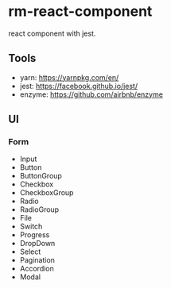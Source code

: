 # rm-react-component
react component with jest.

## Tools
- yarn: https://yarnpkg.com/en/
- jest: https://facebook.github.io/jest/
- enzyme: https://github.com/airbnb/enzyme

## UI

### Form
- Input
- Button
- ButtonGroup
- Checkbox
- CheckboxGroup
- Radio
- RadioGroup
- File
- Switch
- Progress
- DropDown
- Select
- Pagination
- Accordion
- Modal